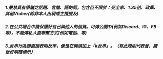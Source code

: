 ##### 1.嚴禁具有爭議之話題、言論、語助詞，包含但不限於：死全家、1.35倍、政黨、其他Vtuber(除非本人出現或主播提及)

##### 2.在公共場合中請保護好自己與他人的個資。可傳公開ID(例如Discord、IG、FB等)，不能傳私人直聯繫方式(例如電話、等)

##### 3.反串行為請直接表明反串，像是在開頭加上「#反串」。（有此規則代表曾，請做好明確標示）
